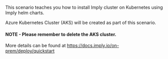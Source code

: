 This scenario teaches you how to install Imply cluster on Kubernetes using Imply helm charts.

Azure Kubernetes Cluster (AKS) will be created as part of this scenario.


#### NOTE - Please remember to delete the AKS cluster.

More details can be found at https://docs.imply.io/on-prem/deploy/quickstart
